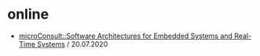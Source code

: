 # online

* [microConsult::Software Architectures for Embedded Systems and Real-Time Systems](swARC/microCons_swARC.md) / 20.07.2020
